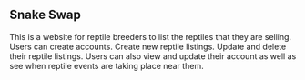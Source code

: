 ## Snake Swap

This is a website for reptile breeders to list the reptiles that they are selling.
Users can create accounts. Create new reptile listings. Update and delete their reptile listings.
Users can also view and update their account as well as see when reptile events are taking place near them.
